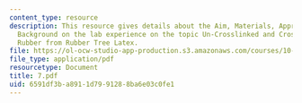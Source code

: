 ```yaml
---
content_type: resource
description: This resource gives details about the Aim, Materials, Appratus and Brief
  Background on the lab experience on the topic Un-Crosslinked and Crosslinked Natural
  Rubber from Rubber Tree Latex.
file: https://ol-ocw-studio-app-production.s3.amazonaws.com/courses/10-467-polymer-science-laboratory-fall-2005/6591df3ba8911d7991288ba6e03c0fe1_7.pdf
file_type: application/pdf
resourcetype: Document
title: 7.pdf
uid: 6591df3b-a891-1d79-9128-8ba6e03c0fe1
---
```

